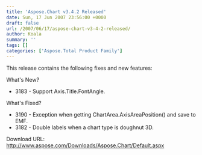 ```yaml
---
title: 'Aspose.Chart v3.4.2 Released'
date: Sun, 17 Jun 2007 23:56:00 +0000
draft: false
url: /2007/06/17/aspose-chart-v3-4-2-released/
author: Koala
summary: ''
tags: []
categories: ['Aspose.Total Product Family']
---
```


This release contains the following fixes and new features:

What's New?

*   3183 - Support Axis.Title.FontAngle.

What's Fixed?

*   3190 - Exception when getting ChartArea.AxisAreaPosition() and save to EMF.
*   3182 - Double labels when a chart type is doughnut 3D.

Download URL: http://www.aspose.com/Downloads/Aspose.Chart/Default.aspx








